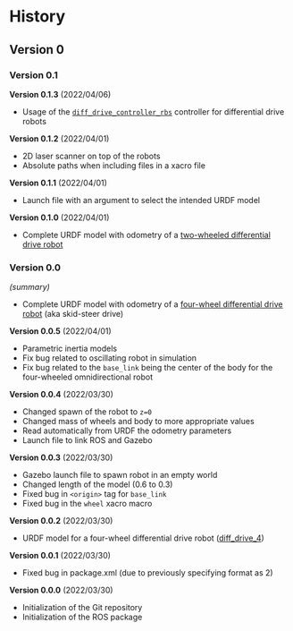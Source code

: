 # History

## Version 0

### Version 0.1

**Version 0.1.3** (2022/04/06)

- Usage of the
  [`diff_drive_controller_rbs`](https://github.com/sousarbarb/diff_drive_controller_rbs)
  controller for differential drive robots

**Version 0.1.2** (2022/04/01)

- 2D laser scanner on top of the robots
- Absolute paths when including files in a xacro file

**Version 0.1.1** (2022/04/01)

- Launch file with an argument to select the intended URDF model

**Version 0.1.0** (2022/04/01)

- Complete URDF model with odometry of a
  [two-wheeled differential drive robot](/urdf/diff_drive.urdf.xacro)

### Version 0.0

_(summary)_

- Complete URDF model with odometry of a
  [four-wheel differential drive robot](/urdf/diff_drive_4.urdf.xacro)
  (aka skid-steer drive)

**Version 0.0.5** (2022/04/01)

- Parametric inertia models
- Fix bug related to oscillating robot in simulation
- Fix bug related to the `base_link` being the center of the body for the
  four-wheeled omnidirectional robot

**Version 0.0.4** (2022/03/30)

- Changed spawn of the robot to `z=0`
- Changed mass of wheels and body to more appropriate values
- Read automatically from URDF the odometry parameters
- Launch file to link ROS and Gazebo

**Version 0.0.3** (2022/03/30)

- Gazebo launch file to spawn robot in an empty world
- Changed length of the model (0.6 to 0.3)
- Fixed bug in `<origin>` tag for `base_link`
- Fixed bug in the `wheel` xacro macro

**Version 0.0.2** (2022/03/30)

- URDF model for a four-wheel differential drive robot
  ([diff_drive_4](/urdf/diff_drive_4.urdf.xacro))

**Version 0.0.1** (2022/03/30)

- Fixed bug in package.xml (due to previously specifying format as 2)

**Version 0.0.0** (2022/03/30)

- Initialization of the Git repository
- Initialization of the ROS package
